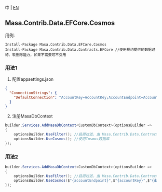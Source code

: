 中 | [EN](README.md)

## Masa.Contrib.Data.EFCore.Cosmos

用例:

``` powershelll
Install-Package Masa.Contrib.Data.EFCore.Cosmos
Install-Package Masa.Contrib.Data.Contracts.EFCore //使用规约提供的数据过滤、软删除能力，如果不需要可不引用
```

### 用法1

1. 配置appsettings.json

``` appsettings.json
{
  "ConnectionStrings": {
    "DefaultConnection": "AccountKey=AccountKey;AccountEndpoint=AccountEndpoint;Database=Database" //或"ConnectionString=ConnectionString;Database=Database"
  }
}
```

2. 注册MasaDbContext

``` C#
builder.Services.AddMasaDbContext<CustomDbContext>(optionsBuilder =>
{
    optionsBuilder.UseFilter(); //启用过滤，由 Masa.Contrib.Data.Contracts.EFCore 提供
    optionsBuilder.UseCosmos(); //使用Cosmos数据库
});
```

### 用法2

``` C#
builder.Services.AddMasaDbContext<CustomDbContext>(optionsBuilder =>
{
    optionsBuilder.UseFilter(); //启用过滤，由 Masa.Contrib.Data.Contracts.EFCore 提供
    optionsBuilder.UseCosmos($"{accountEndpoint}",$"{accountKey}",$"{databaseName}"); //使用Cosmos数据库
});
```